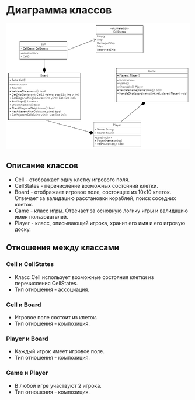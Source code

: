 # Диаграмма классов

![1](images/lab5.png)
## Описание классов
* Cell - отображает одну клетку игрового поля.
* CellStates - перечисление возможных состояний клетки.
* Board - отображает игровое поле, состоящее из 10x10 клеток. Отвечает за валидацию расстановки кораблей, поиск соседних клеток.
* Game - класс игры. Отвечает за основную логику игры и валидацию имен пользователей.
* Player - класс, описывающий игрока, хранит его имя и его игровую доску.
## Отношения между классами
### Cell и CellStates
* Класс Cell использует возможные состояния клетки из перечисления CellStates.
* Тип отношения - ассоциация.
### Cell и Board
* Игровое поле состоит из клеток.
* Тип отношения - композиция.
### Player и Board
* Каждый игрок имеет игровое поле.
* Тип отношения - композиция.
### Game и Player
* В любой игре участвуют 2 игрока.
* Тип отношения - композиция.
